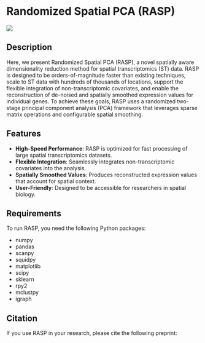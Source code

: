 # Randomized Spatial PCA (RASP)


<img src="RASP/figures/figure_1_A.pdf">

## Description

Here, we present Randomized Spatial PCA (RASP), a novel spatially aware dimensionality reduction method for spatial transcriptomics (ST) data. 
RASP is designed to be orders-of-magnitude faster than existing techniques, scale to ST data with hundreds of thousands of locations, support the 
flexible integration of non-transcriptomic covariates, and enable the reconstruction of de-noised and spatially smoothed expression values for individual genes. 
To achieve these goals, RASP uses a randomized two-stage principal component analysis (PCA) framework that leverages sparse matrix operations and configurable spatial smoothing.

## Features

- **High-Speed Performance**: RASP is optimized for fast processing of large spatial transcriptomics datasets.
- **Flexible Integration**: Seamlessly integrates non-transcriptomic covariates into the analysis.
- **Spatially Smoothed Values**: Produces reconstructed expression values that account for spatial context.
- **User-Friendly**: Designed to be accessible for researchers in spatial biology.

## Requirements

To run RASP, you need the following Python packages:

- numpy
- pandas
- scanpy
- squidpy
- matplotlib
- scipy
- sklearn
- rpy2
- mclustpy
- igraph

## Citation
If you use RASP in your research, please cite the following preprint: 
